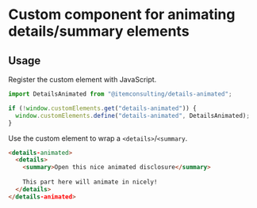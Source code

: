 # Custom component for animating details/summary elements

## Usage

Register the custom element with JavaScript.

```javascript
import DetailsAnimated from "@itemconsulting/details-animated";

if (!window.customElements.get("details-animated")) {
  window.customElements.define("details-animated", DetailsAnimated);
}
```

Use the custom element to wrap a `<details>`/`<summary`.

```html
<details-animated>
  <details>
    <summary>Open this nice animated disclosure</summary>
    
    This part here will animate in nicely!
  </details>
</details-animated>
```
